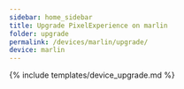 ```yaml
---
sidebar: home_sidebar
title: Upgrade PixelExperience on marlin
folder: upgrade
permalink: /devices/marlin/upgrade/
device: marlin
---
```

{% include templates/device_upgrade.md %}
